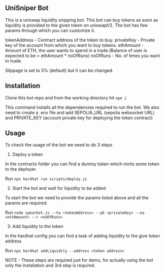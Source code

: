 ## UniSniper Bot

This is a uniswap liquidity snipping bot. This bot can buy tokens as soon as liquidity is provided to the given token on uniswapV2. The bot has few params through which you can customize it.

tokenAddress - Contract address of the token to buy.
privateKey - Private key of the account from which you want to buy tokens.
ethAmount - Amount of ETH, the user wants to spend in a trade.(Balance of user is expected to be > ethAmount * noOfRuns)
noOfRuns - No. of times you want to trade.

Slippage is set to 5% (default) but it can be changed.


## Installation 

Clone this bot repo and from the working directory hit 
```npm i```

This command installs all the dependencies required to run the bot.
We also need to create a .env file and add SEPOLIA_URL (sepolia websocket URL) and PRIVATE_KEY (account private key for deploying the token contract)

## Usage 

To check the usage of the bot we need to do 3 steps 

1) Deploy a token 

In the contracts folder you can find a dummy token which mints some token to the deployer.

Run 
```npx hardhat run scripts/deploy.js```

2) Start the bot and wait for liquidity to be added

To start the bot we need to provide the params listed above and all the params are required.

Run
```node spearbot.js --ta <tokenAddress> --pk <privateKey> --ea <ethAmount> --r <noOfRuns>```

3) Add liquidity to the token 

In the hardhat config you can find a task of adding liquidity to the give token address

Run
```npx hardhat addLiquidity --address <token address>```


NOTE - These steps are required just for demo, for actually using the bot only the installation and 3rd step is required.